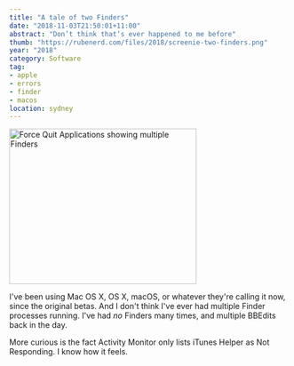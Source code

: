 ```yaml
---
title: "A tale of two Finders"
date: "2018-11-03T21:50:01+11:00"
abstract: "Don’t think that’s ever happened to me before"
thumb: "https://rubenerd.com/files/2018/screenie-two-finders.png"
year: "2018"
category: Software
tag:
- apple
- errors
- finder
- macos
location: sydney
---
```

<p><img src="https://rubenerd.com/files/2018/screenie-two-finders.png" alt="Force Quit Applications showing multiple Finders" style="width:337px; height:280px;" /></p>

I've been using Mac OS X, OS X, macOS, or whatever they're calling it now, since the original betas. And I don't think I've ever had multiple Finder processes running. I've had *no* Finders many times, and multiple BBEdits back in the day. 

More curious is the fact Activity Monitor only lists iTunes Helper as Not Responding. I know how it feels.

